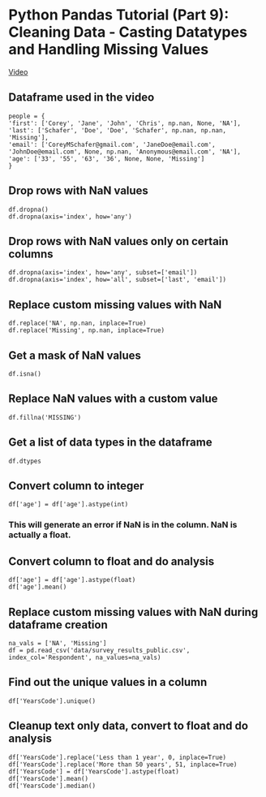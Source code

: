 # Python Pandas Tutorial (Part 9): Cleaning Data - Casting Datatypes and Handling Missing Values
[Video](https://www.youtube.com/watch?v=KdmPHEnPJPs)

## Dataframe used in the video
    people = {
    'first': ['Corey', 'Jane', 'John', 'Chris', np.nan, None, 'NA'], 
    'last': ['Schafer', 'Doe', 'Doe', 'Schafer', np.nan, np.nan, 'Missing'], 
    'email': ['CoreyMSchafer@gmail.com', 'JaneDoe@email.com', 'JohnDoe@email.com', None, np.nan, 'Anonymous@email.com', 'NA'],
    'age': ['33', '55', '63', '36', None, None, 'Missing']
    }

## Drop rows with NaN values
    df.dropna()
    df.dropna(axis='index', how='any')
    
## Drop rows with NaN values only on certain columns
    df.dropna(axis='index', how='any', subset=['email'])
    df.dropna(axis='index', how='all', subset=['last', 'email'])
    
## Replace custom missing values with NaN
    df.replace('NA', np.nan, inplace=True)
    df.replace('Missing', np.nan, inplace=True)
    
## Get a mask of NaN values
    df.isna()

## Replace NaN values with a custom value
    df.fillna('MISSING')
    
## Get a list of data types in the dataframe
    df.dtypes

## Convert column to integer
    df['age'] = df['age'].astype(int)
   
### This will generate an error if NaN is in the column. NaN is actually a float.

## Convert column to float and do analysis
    df['age'] = df['age'].astype(float)   
    df['age'].mean()

## Replace custom missing values with NaN during dataframe creation
    na_vals = ['NA', 'Missing']
    df = pd.read_csv('data/survey_results_public.csv', index_col='Respondent', na_values=na_vals)
    
## Find out the unique values in a column
    df['YearsCode'].unique()

## Cleanup text only data, convert to float and do analysis
    df['YearsCode'].replace('Less than 1 year', 0, inplace=True)
    df['YearsCode'].replace('More than 50 years', 51, inplace=True)
    df['YearsCode'] = df['YearsCode'].astype(float)
    df['YearsCode'].mean()
    df['YearsCode'].median()


